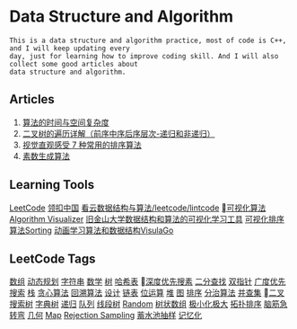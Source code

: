# Data Structure and Algorithm
```
This is a data structure and algorithm practice, most of code is C++, and I will keep updating every
day, just for learning how to improve coding skill. And I will also collect some good articles about
data structure and algorithm.
```

## Articles
1. [算法的时间与空间复杂度](https://shimo.im/docs/tMfuE8CWftQyEn1M/)
2. [二叉树的遍历详解（前序中序后序层次-递归和非递归）](https://shimo.im/docs/MAbjWlrqWqU1f72m/)
3. [视觉直观感受 7 种常用的排序算法](https://shimo.im/doc/8KWauxFPQUwhe5wI/)
4. [素数生成算法](https://shimo.im/doc/j5MUwPfDObckzUHA/)

## Learning Tools
[LeetCode](https://leetcode.com)
[领扣中国](https://leetcode-cn.com)
[看云数据结构与算法/leetcode/lintcode](https://www.kancloud.cn/kancloud/data-structure-and-algorithm-notes)
[可视化算法Algorithm Visualizer](http://algorithm-visualizer.org)
[旧金山大学数据结构和算法的可视化学习工具](https://www.cs.usfca.edu/~galles/visualization/source.html)
[可视化排序算法Sorting](http://sorting.at/)
[动画学习算法和数据结构VisulaGo](https://visualgo.net/en)

## LeetCode Tags
[数组](https://leetcode-cn.com/tag/array/) [动态规划](https://leetcode-cn.com/tag/dynamic-programming/) [字符串](https://leetcode-cn.com/tag/string/) [数学](https://leetcode-cn.com/tag/math/) [树](https://leetcode-cn.com/tag/tree/) [哈希表](https://leetcode-cn.com/tag/hash-table/) [深度优先搜素](https://leetcode-cn.com/tag/depth-first-search/) [二分查找](https://leetcode-cn.com/tag/binary-search/) [双指针](https://leetcode-cn.com/tag/two-pointers/) [广度优先搜索](https://leetcode-cn.com/tag/breadth-first-search/) [栈](https://leetcode-cn.com/tag/stack/) [贪心算法](https://leetcode-cn.com/tag/greedy/) [回溯算法](https://leetcode-cn.com/tag/backtracking/)
[设计](https://leetcode-cn.com/tag/design/) [链表](https://leetcode-cn.com/tag/linked-list/) [位运算](https://leetcode-cn.com/tag/bit-manipulation/) [堆](https://leetcode-cn.com/tag/heap/) [图](https://leetcode-cn.com/tag/graph/) [排序](https://leetcode-cn.com/tag/sort/) [分治算法](https://leetcode-cn.com/tag/divide-and-conquer/) [并查集](https://leetcode-cn.com/tag/union-find/) [二叉搜索树](https://leetcode-cn.com/tag/binary-search-tree/) [字典树](https://leetcode-cn.com/tag/trie/) [递归](https://leetcode-cn.com/tag/recursion/) [队列](https://leetcode-cn.com/tag/queue/) [线段树](https://leetcode-cn.com/tag/segment-tree/) [Random](https://leetcode-cn.com/tag/random/) [树状数组](https://leetcode-cn.com/tag/binary-indexed-tree/) [极小化极大](https://leetcode-cn.com/tag/minimax/) [拓扑排序](https://leetcode-cn.com/tag/topological-sort/) [脑筋急转弯](https://leetcode-cn.com/tag/brainteaser/) [几何](https://leetcode-cn.com/tag/geometry/) [Map](https://leetcode-cn.com/tag/map/) [Rejection Sampling](https://leetcode-cn.com/tag/rejection-sampling/) [蓄水池抽样](https://leetcode-cn.com/tag/reservoir-sampling/) [记忆化](https://leetcode-cn.com/tag/memoization/)